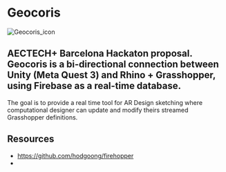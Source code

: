 # Geocoris
![Geocoris_icon](https://github.com/sergiomorph/Geocoris/assets/84446234/b058d207-f038-433a-9f8e-28f86f842d94)

AECTECH+ Barcelona Hackaton proposal. 
Geocoris is a bi-directional connection between Unity (Meta Quest 3) and Rhino + Grasshopper, using Firebase as a real-time database. 
---------------------------------------------------------------------------
The goal is to provide a real time tool for AR Design sketching where computational designer can update and modify theirs streamed Grasshopper definitions.

## Resources

- https://github.com/hodgoong/firehopper
- 


